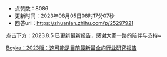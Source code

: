 - 点赞数：8086
- 更新时间：2023年08月05日08时17分07秒
- 回答url：https://zhuanlan.zhihu.com/p/25297921
<body>
 <p data-pid="dZnZI8TO">点击下方：2023.8.5 已更新最新报告，感谢大家一路的陪伴与支持~</p><a href="https://zhuanlan.zhihu.com/p/648113984" data-draft-node="block" data-draft-type="link-card" class="internal">Boyka：2023版：这可能是目前最新最全的行业研究报告</a>
 <p></p>
</body>